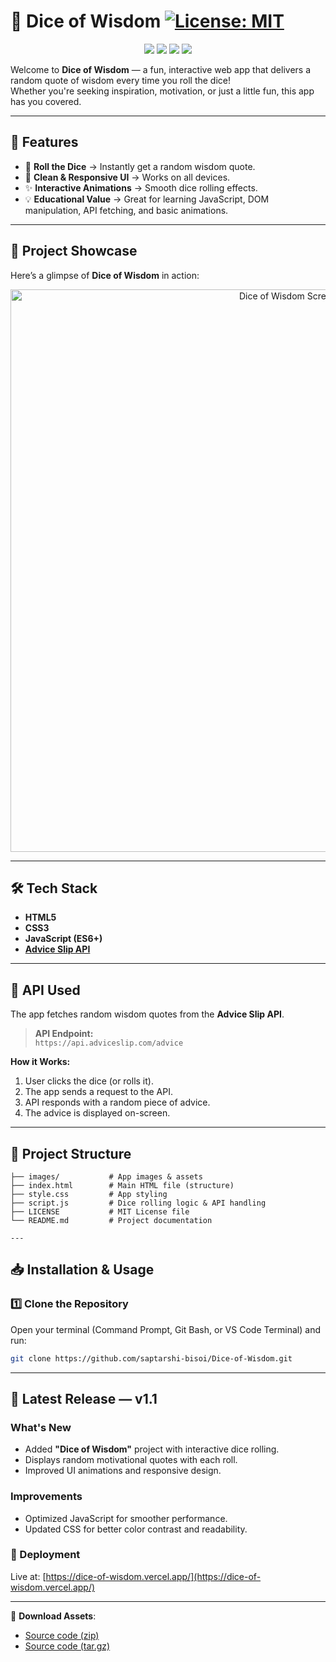 # 🎲 Dice of Wisdom [![License: MIT](https://img.shields.io/badge/License-MIT-yellow.svg)](./LICENSE)

<p align="center">
  <img src="https://img.shields.io/badge/HTML5-E34F26?style=for-the-badge&logo=html5&logoColor=white" />
  <img src="https://img.shields.io/badge/CSS3-1572B6?style=for-the-badge&logo=css3&logoColor=white" />
  <img src="https://img.shields.io/badge/JavaScript-F7DF1E?style=for-the-badge&logo=javascript&logoColor=black" />
  <img src="https://img.shields.io/badge/API-Advice%20Slip-blue?style=for-the-badge" />
</p>

Welcome to **Dice of Wisdom** — a fun, interactive web app that delivers a random quote of wisdom every time you roll the dice!  
Whether you're seeking inspiration, motivation, or just a little fun, this app has you covered.

---

## 🚀 Features

- 🎲 **Roll the Dice** → Instantly get a random wisdom quote.
- 📜 **Clean & Responsive UI** → Works on all devices.
- ✨ **Interactive Animations** → Smooth dice rolling effects.
- 💡 **Educational Value** → Great for learning JavaScript, DOM manipulation, API fetching, and basic animations.

---

## 📸 Project Showcase

Here’s a glimpse of **Dice of Wisdom** in action:

<p align="center">
  <img width="900" alt="Dice of Wisdom Screenshot" src="https://github.com/user-attachments/assets/c9769625-8300-40a6-bbb3-974dd83a3c11" />
</p>

---

## 🛠️ Tech Stack

- **HTML5**
- **CSS3**
- **JavaScript (ES6+)**
- **[Advice Slip API](https://api.adviceslip.com/)**

---

## 🔗 API Used

The app fetches random wisdom quotes from the **Advice Slip API**.

> **API Endpoint:**  
> `https://api.adviceslip.com/advice`

**How it Works:**
1. User clicks the dice (or rolls it).
2. The app sends a request to the API.
3. API responds with a random piece of advice.
4. The advice is displayed on-screen.

---

## 📂 Project Structure

```plaintext
├── images/           # App images & assets
├── index.html        # Main HTML file (structure)
├── style.css         # App styling
├── script.js         # Dice rolling logic & API handling
├── LICENSE           # MIT License file
└── README.md         # Project documentation

---
```
## 📥 Installation & Usage

### 1️⃣ Clone the Repository
Open your terminal (Command Prompt, Git Bash, or VS Code Terminal) and run:
```bash
git clone https://github.com/saptarshi-bisoi/Dice-of-Wisdom.git
```
---
## 📢 Latest Release — v1.1

### What's New
- Added **"Dice of Wisdom"** project with interactive dice rolling.
- Displays random motivational quotes with each roll.
- Improved UI animations and responsive design.

### Improvements
- Optimized JavaScript for smoother performance.
- Updated CSS for better color contrast and readability.

### 🚀 Deployment
Live at: [https://dice-of-wisdom.vercel.app/](https://dice-of-wisdom.vercel.app/)

---
💾 **Download Assets**:  
- [Source code (zip)](https://github.com/saptarshi-bisoi/Dice-of-Wisdom/archive/refs/tags/v1.1.zip)  
- [Source code (tar.gz)](https://github.com/saptarshi-bisoi/Dice-of-Wisdom/archive/refs/tags/v1.1.tar.gz)
